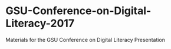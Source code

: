# GSU-Conference-on-Digital-Literacy-2017
Materials for the GSU Conference on Digital Literacy Presentation

